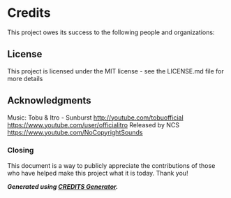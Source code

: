 # Credits

This project owes its success to the following people and organizations:

## License

This project is licensed under the MIT license - see the LICENSE.md file for more details

## Acknowledgments

Music: Tobu & Itro - Sunburst
http://youtube.com/tobuofficial
https://www.youtube.com/user/officialitro
Released by NCS https://www.youtube.com/NoCopyrightSounds

### Closing

This document is a way to publicly appreciate the contributions of those who have helped make this project what it is today. Thank you!

***Generated using [CREDITS Generator](https://scottgriv.github.io/CREDITS-Generator/).***
